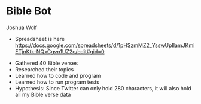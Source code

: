 # Bible Bot
Joshua Wolf

* Spreadsheet is here https://docs.google.com/spreadsheets/d/1pHSzmMZ2_YsswUpIIamJKmiETjnKtk-NQxCgvn1UZ2c/edit#gid=0

- Gathered 40 Bible verses 
- Researched their topics
- Learned how to code and program
- Learned how to run program tests
- Hypothesis: Since Twitter can only hold 280 characters, it will also hold all my Bible verse data
